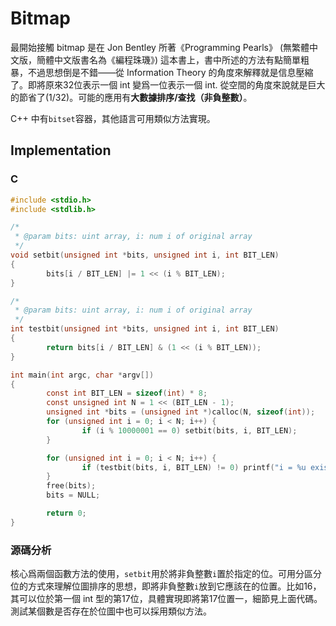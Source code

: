 # Bitmap

最開始接觸 bitmap 是在 Jon Bentley 所著《Programming Pearls》 (無繁體中文版，簡體中文版書名為《編程珠璣》) 這本書上，書中所述的方法有點簡單粗暴，不過思想倒是不錯——從 Information Theory 的角度來解釋就是信息壓縮了。即將原來32位表示一個 int 變爲一位表示一個 int. 從空間的角度來說就是巨大的節省了(1/32)。可能的應用有**大數據排序/查找（非負整數）**。

C++ 中有`bitset`容器，其他語言可用類似方法實現。

## Implementation

### C

```c
#include <stdio.h>
#include <stdlib.h>

/*
 * @param bits: uint array, i: num i of original array
 */
void setbit(unsigned int *bits, unsigned int i, int BIT_LEN)
{
        bits[i / BIT_LEN] |= 1 << (i % BIT_LEN);
}

/*
 * @param bits: uint array, i: num i of original array
 */
int testbit(unsigned int *bits, unsigned int i, int BIT_LEN)
{
        return bits[i / BIT_LEN] & (1 << (i % BIT_LEN));
}

int main(int argc, char *argv[])
{
        const int BIT_LEN = sizeof(int) * 8;
        const unsigned int N = 1 << (BIT_LEN - 1);
        unsigned int *bits = (unsigned int *)calloc(N, sizeof(int));
        for (unsigned int i = 0; i < N; i++) {
                if (i % 10000001 == 0) setbit(bits, i, BIT_LEN);
        }

        for (unsigned int i = 0; i < N; i++) {
                if (testbit(bits, i, BIT_LEN) != 0) printf("i = %u exists.\n", i);
        }
        free(bits);
        bits = NULL;

        return 0;
}
```

### 源碼分析

核心爲兩個函數方法的使用，`setbit`用於將非負整數`i`置於指定的位。可用分區分位的方式來理解位圖排序的思想，即將非負整數`i`放到它應該在的位置。比如16，其可以位於第一個 int 型的第17位，具體實現即將第17位置一，細節見上面代碼。測試某個數是否存在於位圖中也可以採用類似方法。
